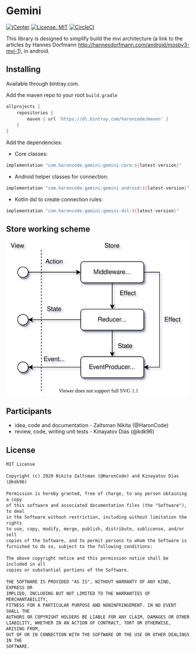 # Gemini
[![jCenter](https://api.bintray.com/packages/haroncode/maven/gemini-core/images/download.svg)](https://bintray.com/haroncode/maven/gemini-core/_latestVersion)
[![License: MIT](https://img.shields.io/badge/License-MIT-yellow.svg)](https://opensource.org/licenses/MIT)
[![CircleCI](https://circleci.com/gh/HaronCode/Gemini.svg?style=svg)](https://circleci.com/gh/HaronCode/Gemini)

This library is designed to simplify build the mvi architecture (a link to the articles by Hannes Dorfmann
http://hannesdorfmann.com/android/mosby3-mvi-1), in android.

## Installing
Available through bintray.com.

Add the maven repo to your root `build.gradle`

```groovy
allprojects {
    repositories {
        maven { url 'https://dl.bintray.com/haroncode/maven' }
    }
}
```

Add the dependencies:
- Core classes:
```groovy
implementation "com.haroncode.gemini:gemini-core:${latest-version}"
```
- Android helper classes for connection:
```groovy
implementation "com.haroncode.gemini:gemini-android:${latest-version}"
```
- Kotlin dsl to create connection rules:
```groovy
implementation "com.haroncode.gemini:gemini-dsl:${latest-version}"
```

## Store working scheme
<p align="center">
<img width="500 px" src="/doc/gemini_store_scheme.svg"/>
</p>

## Participants
+ idea, code and documentation - Zaltsman Nikita (@HaronCode)
+ review, code, writing unit tests - Kinayatov Dias (@kdk96)

## License
```
MIT License

Copyright (c) 2020 Nikita Zaltsman (@HaronCode) and Kinayatov Dias (@kdk96)

Permission is hereby granted, free of charge, to any person obtaining a copy
of this software and associated documentation files (the "Software"), to deal
in the Software without restriction, including without limitation the rights
to use, copy, modify, merge, publish, distribute, sublicense, and/or sell
copies of the Software, and to permit persons to whom the Software is
furnished to do so, subject to the following conditions:

The above copyright notice and this permission notice shall be included in all
copies or substantial portions of the Software.

THE SOFTWARE IS PROVIDED "AS IS", WITHOUT WARRANTY OF ANY KIND, EXPRESS OR
IMPLIED, INCLUDING BUT NOT LIMITED TO THE WARRANTIES OF MERCHANTABILITY,
FITNESS FOR A PARTICULAR PURPOSE AND NONINFRINGEMENT. IN NO EVENT SHALL THE
AUTHORS OR COPYRIGHT HOLDERS BE LIABLE FOR ANY CLAIM, DAMAGES OR OTHER
LIABILITY, WHETHER IN AN ACTION OF CONTRACT, TORT OR OTHERWISE, ARISING FROM,
OUT OF OR IN CONNECTION WITH THE SOFTWARE OR THE USE OR OTHER DEALINGS IN THE
SOFTWARE.
```
